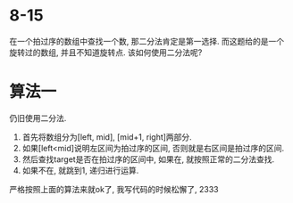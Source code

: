# 8-15

在一个拍过序的数组中查找一个数, 那二分法肯定是第一选择.
而这题给的是一个旋转过的数组, 并且不知道旋转点.
该如何使用二分法呢?

# 算法一

仍旧使用二分法.
1. 首先将数组分为[left, mid], [mid+1, right]两部分.
2. 如果[left<mid]说明左区间为拍过序的区间, 否则就是右区间是拍过序的区间.
3. 然后查找target是否在拍过序的区间中, 如果在, 就按照正常的二分法查找.
4. 如果不在, 就跳到1, 递归进行运算.

严格按照上面的算法来就ok了, 我写代码的时候松懈了, 2333
